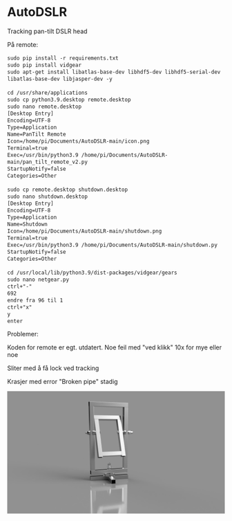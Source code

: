 # AutoDSLR
Tracking pan-tilt DSLR head

På remote:  
```
sudo pip install -r requirements.txt
sudo pip install vidgear
sudo apt-get install libatlas-base-dev libhdf5-dev libhdf5-serial-dev libatlas-base-dev libjasper-dev -y

cd /usr/share/applications
sudo cp python3.9.desktop remote.desktop
sudo nano remote.desktop
[Desktop Entry]
Encoding=UTF-8
Type=Application
Name=PanTilt Remote
Icon=/home/pi/Documents/AutoDSLR-main/icon.png
Terminal=true
Exec=/usr/bin/python3.9 /home/pi/Documents/AutoDSLR-main/pan_tilt_remote_v2.py
StartupNotify=false
Categories=Other

sudo cp remote.desktop shutdown.desktop
sudo nano shutdown.desktop
[Desktop Entry]
Encoding=UTF-8
Type=Application
Name=Shutdown
Icon=/home/pi/Documents/AutoDSLR-main/shutdown.png
Terminal=true
Exec=/usr/bin/python3.9 /home/pi/Documents/AutoDSLR-main/shutdown.py
StartupNotify=false
Categories=Other

cd /usr/local/lib/python3.9/dist-packages/vidgear/gears
sudo nano netgear.py
ctrl+"-"
692
endre fra 96 til 1
ctrl+"x"
y
enter

```


Problemer:

Koden for remote er egt. utdatert. Noe feil med "ved klikk" 10x for mye eller noe

Sliter med å få lock ved tracking

Krasjer med error "Broken pipe" stadig

![The head](https://github.com/AutomaticBirdPhotography/AutoDSLR/blob/main/Motorisert_kamerahode_2021-Jan-22_10-43-36PM-000_CustomizedView906122989%20(2).png?raw=true)
